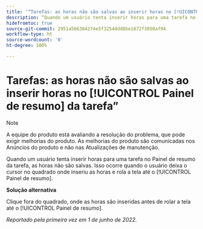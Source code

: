 ```yaml
---
title: '“Tarefas: as horas não são salvas ao inserir horas no [!UICONTROL Painel de resumo] da tarefa”'
description: “Quando um usuário tenta inserir horas para uma tarefa no Painel de resumo da tarefa, as horas não são salvas. Isso ocorre quando o usuário deixa o cursor no quadrado onde inseriu as horas e rola a tela até o [!UICONTROL Painel de resumo].”
hidefromtoc: true
source-git-commit: 2951a566384274e5f32544dd8be1872f3850af94
workflow-type: ht
source-wordcount: '0'
ht-degree: 100%

---
```



# Tarefas: as horas não são salvas ao inserir horas no [!UICONTROL Painel de resumo] da tarefa”

>[!NOTE]
>
>A equipe do produto está avaliando a resolução do problema, que pode exigir melhorias do produto. As melhorias do produto são comunicadas nos Anúncios do produto e não nas Atualizações de manutenção.

Quando um usuário tenta inserir horas para uma tarefa no Painel de resumo da tarefa, as horas não são salvas. Isso ocorre quando o usuário deixa o cursor no quadrado onde inseriu as horas e rola a tela até o [!UICONTROL Painel de resumo].

**Solução alternativa**

Clique fora do quadrado, onde as horas são inseridas antes de rolar a tela até o [!UICONTROL Painel de resumo].

_Reportado pela primeira vez em 1 de junho de 2022._

